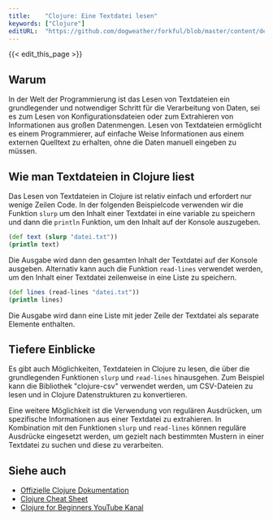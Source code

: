 ```yaml
---
title:    "Clojure: Eine Textdatei lesen"
keywords: ["Clojure"]
editURL:  "https://github.com/dogweather/forkful/blob/master/content/de/clojure/reading-a-text-file.md"
---
```


{{< edit_this_page >}}

## Warum

In der Welt der Programmierung ist das Lesen von Textdateien ein grundlegender und notwendiger Schritt für die Verarbeitung von Daten, sei es zum Lesen von Konfigurationsdateien oder zum Extrahieren von Informationen aus großen Datenmengen. Lesen von Textdateien ermöglicht es einem Programmierer, auf einfache Weise Informationen aus einem externen Quelltext zu erhalten, ohne die Daten manuell eingeben zu müssen.

## Wie man Textdateien in Clojure liest

Das Lesen von Textdateien in Clojure ist relativ einfach und erfordert nur wenige Zeilen Code. In der folgenden Beispielcode verwenden wir die Funktion `slurp` um den Inhalt einer Textdatei in eine variable zu speichern und dann die `println` Funktion, um den Inhalt auf der Konsole auszugeben.

```Clojure
(def text (slurp "datei.txt"))
(println text)
```

Die Ausgabe wird dann den gesamten Inhalt der Textdatei auf der Konsole ausgeben. Alternativ kann auch die Funktion `read-lines` verwendet werden, um den Inhalt einer Textdatei zeilenweise in eine Liste zu speichern.

```Clojure
(def lines (read-lines "datei.txt"))
(println lines)
```

Die Ausgabe wird dann eine Liste mit jeder Zeile der Textdatei als separate Elemente enthalten.

## Tiefere Einblicke

Es gibt auch Möglichkeiten, Textdateien in Clojure zu lesen, die über die grundlegenden Funktionen `slurp` und `read-lines` hinausgehen. Zum Beispiel kann die Bibliothek "clojure-csv" verwendet werden, um CSV-Dateien zu lesen und in Clojure Datenstrukturen zu konvertieren.

Eine weitere Möglichkeit ist die Verwendung von regulären Ausdrücken, um spezifische Informationen aus einer Textdatei zu extrahieren. In Kombination mit den Funktionen `slurp` und `read-lines` können reguläre Ausdrücke eingesetzt werden, um gezielt nach bestimmten Mustern in einer Textdatei zu suchen und diese zu verarbeiten.

## Siehe auch

- [Offizielle Clojure Dokumentation](https://clojure.org/)
- [Clojure Cheat Sheet](https://clojure.org/api/cheatsheet)
- [Clojure for Beginners YouTube Kanal](https://www.youtube.com/channel/UCbwhWannAwBT7PcDPKnox-g)